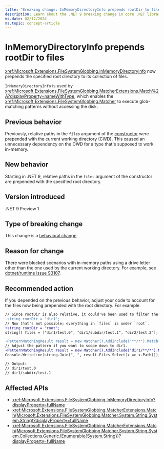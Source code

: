 ```yaml
---
title: "Breaking change: InMemoryDirectoryInfo prepends rootDir to files"
description: Learn about the .NET 9 breaking change in core .NET libraries where InMemoryDirectoryInfo prepends the root directory to its file paths.
ms.date: 02/12/2024
ms.topic: concept-article
---
```

# InMemoryDirectoryInfo prepends rootDir to files

<xref:Microsoft.Extensions.FileSystemGlobbing.InMemoryDirectoryInfo> now prepends the specified root directory to its collection of files.

`InMemoryDirectoryInfo` is used by <xref:Microsoft.Extensions.FileSystemGlobbing.MatcherExtensions.Match%2A?displayProperty=nameWithType>, which enables the <xref:Microsoft.Extensions.FileSystemGlobbing.Matcher> to execute glob-matching patterns without accessing the disk.

## Previous behavior

Previously, relative paths in the `files` argument of the [constructor](xref:Microsoft.Extensions.FileSystemGlobbing.InMemoryDirectoryInfo.%23ctor(System.String,System.Collections.Generic.IEnumerable{System.String})) were prepended with the current working directory (CWD). This caused an unnecessary dependency on the CWD for a type that's supposed to work in-memory.

## New behavior

Starting in .NET 9, relative paths in the `files` argument of the constructor are prepended with the specified root directory.

## Version introduced

.NET 9 Preview 1

## Type of breaking change

This change is a [behavioral change](../../categories.md#behavioral-change).

## Reason for change

There were blocked scenarios with in-memory paths using a drive letter other than the one used by the current working directory. For example, see [dotnet/runtime issue 93107](https://github.com/dotnet/runtime/issues/93107).

## Recommended action

If you depended on the previous behavior, adjust your code to account for the files now being prepended with the root directory. For example:

```diff
// Since rootDir is also relative, it could've been used to filter the matching scope of `files`.
-string rootDir = "dir1";
// Now that's not possible; everything in `files` is under `root`.
+string rootDir = "root";
string[] files = ["dir1/test.0", "dir1/subdir/test.1", "dir2/test.2"];

-PatternMatchingResult result = new Matcher().AddInclude("**/*").Match(rootDir, files);
// Adjust the pattern if you want to scope down to dir1.
+PatternMatchingResult result = new Matcher().AddInclude("dir1/**/*").Match(rootDir, files);
Console.WriteLine(string.Join(", ", result.Files.Select(x => x.Path)));

// Output:
// dir1/test.0
// dir1/subdir/test.1
```

## Affected APIs

- <xref:Microsoft.Extensions.FileSystemGlobbing.InMemoryDirectoryInfo?displayProperty=fullName>
- <xref:Microsoft.Extensions.FileSystemGlobbing.MatcherExtensions.Match(Microsoft.Extensions.FileSystemGlobbing.Matcher,System.String,System.String)?displayProperty=fullName>
- <xref:Microsoft.Extensions.FileSystemGlobbing.MatcherExtensions.Match(Microsoft.Extensions.FileSystemGlobbing.Matcher,System.String,System.Collections.Generic.IEnumerable{System.String})?displayProperty=fullName>
